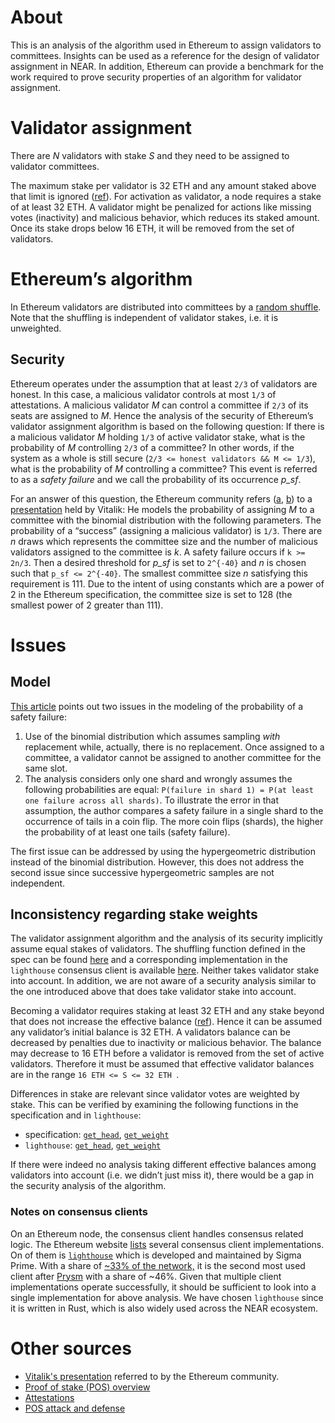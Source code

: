 # About

This is an analysis of the algorithm used in Ethereum to assign validators to committees. Insights can be used as a reference for the design of validator assignment in NEAR. In addition, Ethereum can provide a benchmark for the work required to prove security properties of an algorithm for validator assignment.

# Validator assignment

There are *N* validators with stake *S* and they need to be assigned to validator committees.

The maximum stake per validator is 32 ETH and any amount staked above that limit is ignored ([ref](https://launchpad.ethereum.org/en/faq)). For activation as validator, a node requires a stake of at least 32 ETH. A validator might be penalized for actions like missing votes (inactivity) and malicious behavior, which reduces its staked amount. Once its stake drops below 16 ETH, it will be removed from the set of validators.

# Ethereum’s algorithm

In Ethereum validators are distributed into committees by a [random shuffle](https://github.com/ethereum/consensus-specs/blob/dev/specs/phase0/beacon-chain.md#compute_committee). Note that the shuffling is independent of validator stakes, i.e. it is unweighted.

## Security

Ethereum operates under the assumption that at least `2/3` of validators are honest. In this case, a malicious validator controls at most `1/3` of attestations. A malicious validator *M* can control a committee if `2/3` of its seats are assigned to *M*. Hence the analysis of the security of Ethereum’s validator assignment algorithm is based on the following question: If there is a malicious validator *M* holding `1/3` of active validator stake, what is the probability of *M* controlling `2/3` of a committee? In other words, if the system as a whole is still secure (`2/3 <= honest validators && M <= 1/3`), what is the probability of *M* controlling a committee? This event is referred to as a *safety failure* and we call the probability of its occurrence *p_sf*.

For an answer of this question, the Ethereum community refers ([a](https://eth2book.info/capella/part2/building_blocks/committees/#target-committee-size), [b](https://medium.com/@chihchengliang/minimum-committee-size-explained-67047111fa20)) to a [presentation](https://web.archive.org/web/20190504131341/https://vitalik.ca/files/Ithaca201807_Sharding.pdf) held by Vitalik: He models the probability of assigning *M* to a committee with the binomial distribution with the following parameters. The probability of a “success” (assigning a malicious validator) is `1/3`. There are *n* draws which represents the committee size and the number of malicious validators assigned to the committee is *k*. A safety failure occurs if `k >= 2n/3`. Then a desired threshold for *p_sf* is set to `2^{-40}` and *n* is chosen such that `p_sf <= 2^{-40}`. The smallest committee size *n* satisfying this requirement is 111. Due to the intent of using constants which are a power of 2 in the Ethereum specification, the committee size is set to 128 (the smallest power of 2 greater than 111).

# Issues

## Model

[This article](https://medium.com/logos-network/sharding-how-many-shards-are-safe-bc361c487083) points out two issues in the modeling of the probability of a safety failure:

1. Use of the binomial distribution which assumes sampling _with_ replacement while, actually, there is no replacement. Once assigned to a committee, a validator cannot be assigned to another committee for the same slot.
2. The analysis considers only one shard and wrongly assumes the following probabilities are equal: `P(failure in shard 1) = P(at least one failure across all shards)`. To illustrate the error in that assumption, the author compares a safety failure in a single shard to the occurrence of tails in a coin flip. The more coin flips (shards), the higher the probability of at least one tails (safety failure).

The first issue can be addressed by using the hypergeometric distribution instead of the binomial distribution. However, this does not address the second issue since successive hypergeometric samples are not independent.

## Inconsistency regarding stake weights

The validator assignment algorithm and the analysis of its security implicitly assume equal stakes of validators. The shuffling function defined in the spec can be found [here](https://github.com/ethereum/consensus-specs/blob/dev/specs/phase0/beacon-chain.md#compute_committee) and a corresponding implementation in the `lighthouse` consensus client is available [here](https://github.com/ethereum/consensus-specs/blob/dev/specs/phase0/beacon-chain.md#compute_committee). Neither takes validator stake into account. In addition, we are not aware of a security analysis similar to the one introduced above that does take validator stake into account.

Becoming a validator requires staking at least 32 ETH and any stake beyond that does not increase the effective balance ([ref](https://launchpad.ethereum.org/en/faq)). Hence it can be assumed any validator’s initial balance is 32 ETH. A validators balance can be decreased by penalties due to inactivity or malicious behavior. The balance may decrease to 16 ETH before a validator is removed from the set of active validators. Therefore it must be assumed that effective validator balances are in the range `16 ETH <= S <= 32 ETH `.

Differences in stake are relevant since validator votes are weighted by stake. This can be verified by examining the following functions in the specification and in `lighthouse`:

- specification: [`get_head`](https://github.com/ethereum/consensus-specs/blob/dev/specs/phase0/fork-choice.md#get_head),  [`get_weight`](https://github.com/ethereum/consensus-specs/blob/dev/specs/phase0/fork-choice.md#get_weight)
- `lighthouse`: [`get_head`](https://github.com/sigp/lighthouse/blob/dfcb3363c757671eb19d5f8e519b4b94ac74677a/consensus/fork_choice/src/fork_choice.rs#L479-L530), [`get_weight`](https://github.com/sigp/lighthouse/blob/dfcb3363c757671eb19d5f8e519b4b94ac74677a/consensus/proto_array/src/proto_array_fork_choice.rs#L779-L786)


If there were indeed no analysis taking different effective balances among validators into account (i.e. we didn’t just miss it), there would be a gap in the security analysis of the algorithm.

### Notes on consensus clients

On an Ethereum node, the consensus client handles consensus related logic. The Ethereum website [lists](https://ethereum.org/en/developers/docs/nodes-and-clients/#consensus-clients) several consensus client implementations. On of them is [`lighthouse`](https://lighthouse.sigmaprime.io) which is developed and maintained by Sigma Prime. With a share of [~33% of the network,](https://clientdiversity.org/#distribution) it is the second most used client after [Prysm](https://prysmaticlabs.com) with a share of ~46%. Given that multiple client implementations operate successfully, it should be sufficient to look into a single implementation for above analysis. We have chosen `lighthouse` since it is written in Rust, which is also widely used across the NEAR ecosystem.

# Other sources

- [Vitalik's presentation](https://web.archive.org/web/20190504131341/https://vitalik.ca/files/Ithaca201807_Sharding.pdf) referred to by the Ethereum community.
- [Proof of stake (POS) overview](https://ethereum.org/en/developers/docs/consensus-mechanisms/pos)
- [Attestations](https://ethereum.org/en/developers/docs/consensus-mechanisms/pos/attestations/)
- [POS attack and defense](https://ethereum.org/en/developers/docs/consensus-mechanisms/pos/attack-and-defense)



